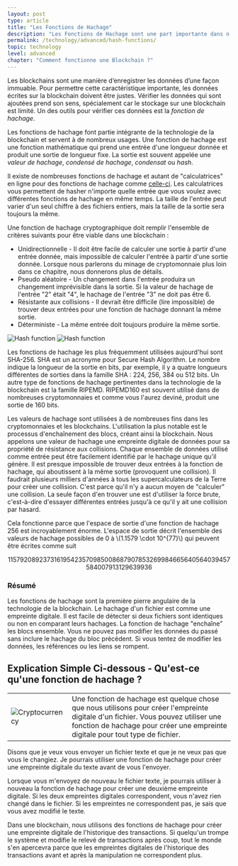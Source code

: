 ```yaml
---
layout: post
type: article
title: "Les Fonctions de Hachage"
description: "Les Fonctions de Hachage sont une part importante dans n’importe quelle blockchain car elles sont utilisées pour vérifier l’intégrité des données."
permalink: /technology/advanced/hash-functions/
topic: technology
level: advanced
chapter: "Comment fonctionne une Blockchain ?"
---
```


Les blockchains sont une manière d’enregistrer les données d’une façon immuable. Pour permettre cette caractéristique importante, les données écrites sur la blockchain doivent être justes. Vérifier les données qui sont ajoutées prend son sens, spécialement car le stockage sur une blockchain est limité. Un des outils pour vérifier ces données est la _fonction de hachage_.

Les fonctions de hachage font partie intégrante de la technologie de la blockchain et servent à de nombreux usages. Une fonction de hachage est une fonction mathématique qui prend une entrée d'une longueur donnée et produit une sortie de longueur fixe. La sortie est souvent appelée une _valeur de hachage_, _condensé de hachage_, _condensat_ ou _hash_.

Il existe de nombreuses fonctions de hachage et autant de "calculatrices" en ligne pour des fonctions de hachage comme [celle-ci](https://www.fileformat.info/tool/hash.htm). Les calculatrices vous permettent de hasher n'importe quelle entrée que vous voulez avec différentes fonctions de hachage en même temps. La taille de l'entrée peut varier d'un seul chiffre à des fichiers entiers, mais la taille de la sortie sera toujours la même.

Une fonction de hachage cryptographique doit remplir l'ensemble de critères suivants pour être viable dans une blockchain :

- Unidirectionnelle - Il doit être facile de calculer une sortie à partir d'une entrée donnée, mais impossible de calculer l'entrée à partir d'une sortie donnée. Lorsque nous parlerons du minage de cryptomonnaie plus loin dans ce chapitre, nous donnerons plus de détails.
- Pseudo aléatoire - Un changement dans l'entrée produira un changement imprévisible dans la sortie. Si la valeur de hachage de l'entrée "2" était "4", le hachage de l'entrée "3" ne doit pas être 6.
- Résistante aux collisions - Il devrait être difficile (lire impossible) de trouver deux entrées pour une fonction de hachage donnant la même sortie.
- Déterministe - La même entrée doit toujours produire la même sortie.

![Hash function]({{site.baseurl}}/assets/post_files/technology/advanced/2.2-hash-functions/FR_hash_function_D.jpg)
![Hash function]({{site.baseurl}}/assets/post_files/technology/advanced/2.2-hash-functions/FR_hash_function_M.jpg)

Les fonctions de hachage les plus fréquemment utilisées aujourd'hui sont SHA-256. SHA est un acronyme pour Secure Hash Algorithm. Le nombre indique la longueur de la sortie en bits, par exemple, il y a quatre longueurs différentes de sorties dans la famille SHA : 224, 256, 384 ou 512 bits. Un autre type de fonctions de hachage pertinentes dans la technologie de la blockchain est la famille RIPEMD. RIPEMD160 est souvent utilisé dans de nombreuses cryptomonnaies et comme vous l'aurez deviné, produit une sortie de 160 bits.

Les valeurs de hachage sont utilisées à de nombreuses fins dans les cryptomonnaies et les blockchains. L'utilisation la plus notable est le processus d'enchaînement des blocs, créant ainsi la blockchain. Nous appelons une valeur de hachage une empreinte digitale de données pour sa propriété de résistance aux collisions. Chaque ensemble de données utilisé comme entrée peut être facilement identifié par le hachage unique qu'il génère. Il est presque impossible de trouver deux entrées à la fonction de hachage, qui aboutissent à la même sortie (provoquent une collision). Il faudrait plusieurs milliers d'années à tous les supercalculateurs de la Terre pour créer une collision. C'est parce qu'il n'y a aucun moyen de "calculer" une collision. La seule façon d'en trouver une est d'utiliser la force brute, c'est-à-dire d'essayer différentes entrées jusqu'à ce qu'il y ait une collision par hasard.

Cela fonctionne parce que l'espace de sortie d'une fonction de hachage 256 est incroyablement énorme. L'espace de sortie décrit l'ensemble des valeurs de hachage possibles de 0 à \\(1.1579 \cdot 10^{77}\\) qui peuvent être écrites comme suit

$$
115792089237316195423570985008687907853269984665640564039457584007913129639936
$$

### Résumé

Les fonctions de hachage sont la première pierre angulaire de la technologie de la blockchain. Le hachage d'un fichier est comme une empreinte digitale. Il est facile de détecter si deux fichiers sont identiques ou non en comparant leurs hachages. La fonction de hachage "enchaîne" les blocs ensemble. Vous ne pouvez pas modifier les données du passé sans inclure le hachage du bloc précédent. Si vous tentez de modifier les données, les références ou les liens se rompent.

## Explication Simple Ci-dessous - Qu'est-ce qu'une fonction de hachage ?

<table class="table lead">
    <tr>
        <td class="icon"><img src="{{site.baseurl}}/assets/post_files/eli5/what-is-a-hash-function/Hash.jpg" alt="Cryptocurrency"></td>
        <td>
            Une fonction de hachage est quelque chose que nous utilisons pour créer l'empreinte digitale d'un fichier. Vous pouvez utiliser une fonction de hachage pour créer une empreinte digitale pour tout type de fichier.
        </td>
    </tr>
</table>

Disons que je veux vous envoyer un fichier texte et que je ne veux pas que vous le changiez. Je pourrais utiliser une fonction de hachage pour créer une empreinte digitale du texte avant de vous l'envoyer.

Lorsque vous m'envoyez de nouveau le fichier texte, je pourrais utiliser à nouveau la fonction de hachage pour créer une deuxième empreinte digitale. Si les deux empreintes digitales correspondent, vous n'avez rien changé dans le fichier. Si les empreintes ne correspondent pas, je sais que vous avez modifié le texte.

Dans une blockchain, nous utilisons des fonctions de hachage pour créer une empreinte digitale de l'historique des transactions. Si quelqu'un trompe le système et modifie le relevé de transactions après coup, tout le monde s'en apercevra parce que les empreintes digitales de l'historique des transactions avant et après la manipulation ne correspondent plus.
